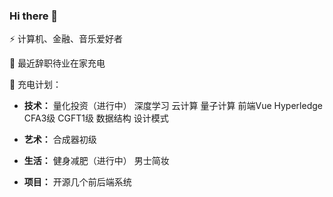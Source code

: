 ### Hi there 👋

⚡ 计算机、金融、音乐爱好者

🔭 最近辞职待业在家充电

🌱 充电计划：

- **技术：**
  量化投资（进行中）
  深度学习
  云计算
  量子计算
  前端Vue
  Hyperledge
  CFA3级
  CGFT1级
  数据结构
  设计模式

- **艺术：**
  合成器初级

- **生活：**
  健身减肥（进行中）
  男士简妆

- **项目：**
  开源几个前后端系统



<!--
**fcncassandra/fcncassandra** is a ✨ _special_ ✨ repository because its `README.md` (this file) appears on your GitHub profile.

Here are some ideas to get you started:

- 🔭 I’m currently working on ...
- 🌱 I’m currently learning ...
- 👯 I’m looking to collaborate on ...
- 🤔 I’m looking for help with ...
- 💬 Ask me about ...
- 📫 How to reach me: ...
- 😄 Pronouns: ...
- ⚡ Fun fact: ...
-->

